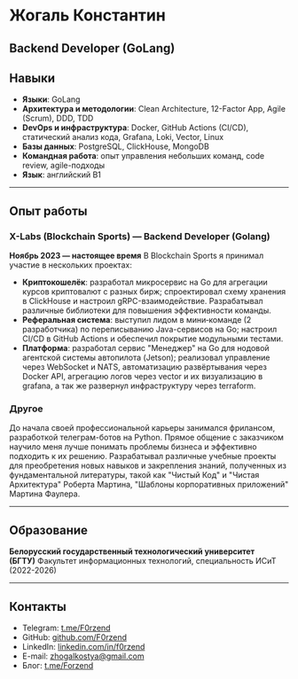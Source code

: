 # Жогаль Константин

**Backend Developer (GoLang)**
---
## Навыки
- **Языки**: GoLang 
- **Архитектура и методологии**: Clean Architecture, 12-Factor App, Agile (Scrum), DDD, TDD
- **DevOps и инфраструктура**: Docker, GitHub Actions (CI/CD), статический анализ кода, Grafana, Loki, Vector, Linux 
- **Базы данных**: PostgreSQL, ClickHouse, MongoDB
- **Командная работа**: опыт управления небольших команд, code review, agile-подходы
- **Язык**: английский B1

---
## Опыт работы
### X-Labs (Blockchain Sports) — Backend Developer (Golang)
**Ноябрь 2023 — настоящее время**
В Blockchain Sports я принимал участие в нескольких проектах:
- **Криптокошелёк**: разработал микросервис на Go для агрегации курсов криптовалют с разных бирж; спроектировал схему хранения в ClickHouse и настроил gRPC-взаимодействие. Разрабатывал различные библиотеки для повышения эффективности команды.
- **Реферальная система**: выступил лидом в мини‑команде (2 разработчика) по переписыванию Java-сервисов на Go; настроил CI/CD в GitHub Actions и обеспечил покрытие модульными тестами.
- **Платформа**: разработал сервис "Менеджер" на Go для нодовой агентской системы автопилота (Jetson); реализовал управление через WebSocket и NATS, автоматизацию развёртывания через Docker API, агрегацию логов через vector и их визуализацию в grafana, а так же развернул инфраструктуру через terraform.
### Другое
До начала своей профессиональной карьеры занимался фрилансом, разработкой телеграм-ботов на Python. Прямое общение с заказчиком научило меня лучше понимать проблемы бизнеса и эффективно подходить к их решению.
Разрабатывал различные учебные проекты для преобретения новых навыков и закрепления знаний, полученных из фундаментальной литературы, такой как "Чистый Код" и "Чистая Архитектура" Роберта Мартина, "Шаблоны корпоративных приложений" Мартина Фаулера.

---
## Образование
**Белорусский государственный технологический университет (БГТУ)** Факультет информационных технологий, специальность ИСиТ (2022-2026)

---
## Контакты
- Telegram: [t.me/F0rzend](https://t.me/F0rzend)
- GitHub: [github.com/F0rzend](https://github.com/F0rzend)
- LinkedIn: [linkedin.com/in/f0rzend](https://linkedin.com/in/f0rzend)
- E-mail: [zhogalkostya@gmail.com](mailto:zhogalkostya@gmail.com)
- Блог: [t.me/Forzend](https://t.me/forzend)
